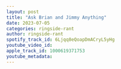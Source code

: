 ```yaml
---
layout: post
title: "Ask Brian and Jimmy Anything"
date: 2023-07-05
categories: ringside-rant
author: ringside-rant
spotify_track_id: 6Ljqq8eQoapDmACryL5yHg
youtube_video_id: 
apple_track_id: 1000619371753
youtube_metadata: 
---
```


